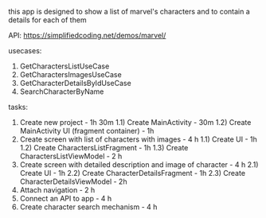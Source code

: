 this app is designed to show a list of marvel's characters and to contain a details for each of them 

API: 
https://simplifiedcoding.net/demos/marvel/

usecases:
1) GetCharactersListUseCase
2) GetCharactersImagesUseCase
3) GetCharacterDetailsByIdUseCase
4) SearchCharacterByName

tasks:
1) Create new project - 1h 30m
   1.1) Create MainActivity - 30m
   1.2) Create MainActivity UI (fragment container) - 1h
1) Create screen with list of characters with images - 4 h
   1.1) Create UI - 1h
   1.2) Create CharactersListFragment - 1h
   1.3) Create CharactersListViewModel - 2 h
2) Create screen with detailed description and image of character - 4 h
   2.1) Create UI - 1h
   2.2) Create CharacterDetailsFragment - 1h
   2.3) Create CharacterDetailsViewModel - 2h
3) Attach navigation - 2 h
4) Connect an API to app - 4 h
5) Create character search mechanism - 4 h

   
